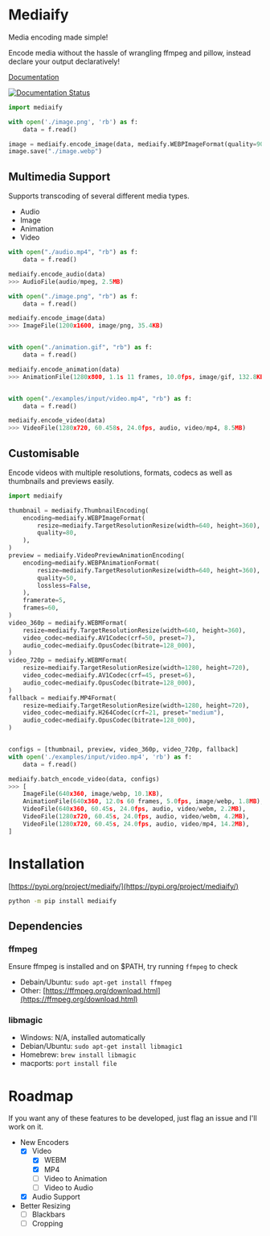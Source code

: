 # Mediaify


Media encoding made simple!

Encode media without the hassle of wrangling ffmpeg and pillow, instead declare your output declaratively!

[Documentation](https://mediaify.readthedocs.io/)

[![Documentation Status](https://readthedocs.org/projects/mediaify/badge/?version=latest)](https://mediaify.readthedocs.io/en/latest/?badge=latest)

```python
import mediaify

with open('./image.png', 'rb') as f:
    data = f.read()

image = mediaify.encode_image(data, mediaify.WEBPImageFormat(quality=90))
image.save("./image.webp")
```

## Multimedia Support

Supports transcoding of several different media types.

- Audio
- Image
- Animation
- Video

```python
with open("./audio.mp4", "rb") as f:
    data = f.read()

mediaify.encode_audio(data)
>>> AudioFile(audio/mpeg, 2.5MB)

with open("./image.png", "rb") as f:
    data = f.read()

mediaify.encode_image(data)
>>> ImageFile(1200x1600, image/png, 35.4KB)


with open("./animation.gif", "rb") as f:
    data = f.read()

mediaify.encode_animation(data)
>>> AnimationFile(1280x800, 1.1s 11 frames, 10.0fps, image/gif, 132.8KB)


with open("./examples/input/video.mp4", "rb") as f:
    data = f.read()

mediaify.encode_video(data)
>>> VideoFile(1280x720, 60.458s, 24.0fps, audio, video/mp4, 8.5MB)
```

## Customisable

Encode videos with multiple resolutions, formats, codecs as well as thumbnails and previews easily.

```python
import mediaify

thumbnail = mediaify.ThumbnailEncoding(
    encoding=mediaify.WEBPImageFormat(
        resize=mediaify.TargetResolutionResize(width=640, height=360),
        quality=80,
    ),
)
preview = mediaify.VideoPreviewAnimationEncoding(
    encoding=mediaify.WEBPAnimationFormat(
        resize=mediaify.TargetResolutionResize(width=640, height=360),
        quality=50,
        lossless=False,
    ),
    framerate=5,
    frames=60,
)
video_360p = mediaify.WEBMFormat(
    resize=mediaify.TargetResolutionResize(width=640, height=360),
    video_codec=mediaify.AV1Codec(crf=50, preset=7),
    audio_codec=mediaify.OpusCodec(bitrate=128_000),
)
video_720p = mediaify.WEBMFormat(
    resize=mediaify.TargetResolutionResize(width=1280, height=720),
    video_codec=mediaify.AV1Codec(crf=45, preset=6),
    audio_codec=mediaify.OpusCodec(bitrate=128_000),
)
fallback = mediaify.MP4Format(
    resize=mediaify.TargetResolutionResize(width=1280, height=720),
    video_codec=mediaify.H264Codec(crf=21, preset="medium"),
    audio_codec=mediaify.OpusCodec(bitrate=128_000),
)


configs = [thumbnail, preview, video_360p, video_720p, fallback]
with open('./examples/input/video.mp4', 'rb') as f:
    data = f.read()

mediaify.batch_encode_video(data, configs)
>>> [
    ImageFile(640x360, image/webp, 10.1KB),
    AnimationFile(640x360, 12.0s 60 frames, 5.0fps, image/webp, 1.8MB),
    VideoFile(640x360, 60.45s, 24.0fps, audio, video/webm, 2.2MB),
    VideoFile(1280x720, 60.45s, 24.0fps, audio, video/webm, 4.2MB),
    VideoFile(1280x720, 60.45s, 24.0fps, audio, video/mp4, 14.2MB),
]
```

# Installation

[https://pypi.org/project/mediaify/](https://pypi.org/project/mediaify/)

```bash
python -m pip install mediaify
```

## Dependencies

### ffmpeg

Ensure ffmpeg is installed and on $PATH, try running `ffmpeg` to check

- Debain/Ubuntu: `sudo apt-get install ffmpeg`
- Other: [https://ffmpeg.org/download.html](https://ffmpeg.org/download.html)

### libmagic

- Windows: N/A, installed automatically
- Debian/Ubuntu: `sudo apt-get install libmagic1`
- Homebrew: `brew install libmagic`
- macports: `port install file`

# Roadmap

If you want any of these features to be developed, just flag an issue and I'll work on it.

- New Encoders
    - [x] Video
        - [X] WEBM
        - [X] MP4
        - [ ] Video to Animation
        - [ ] Video to Audio
    - [x] Audio Support
- Better Resizing
    - [ ] Blackbars
    - [ ] Cropping
